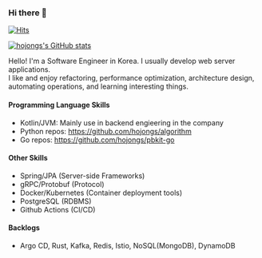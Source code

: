 ### Hi there 👋

[![Hits](https://hits.seeyoufarm.com/api/count/incr/badge.svg?url=https%3A%2F%2Fgithub.com%2Fhojongs&count_bg=%2379C83D&title_bg=%23555555&icon=&icon_color=%23E7E7E7&title=hits&edge_flat=false)](https://hits.seeyoufarm.com)

[![hojongs's GitHub stats](https://github-readme-stats.vercel.app/api?username=hojongs&count_private=true&show_icons=true&theme=dark)](https://github.com/anuraghazra/github-readme-stats)

Hello! I'm a Software Engineer in Korea. I usually develop web server applications.  
I like and enjoy refactoring, performance optimization, architecture design, automating operations, and learning interesting things.

#### Programming Language Skills

- Kotlin/JVM: Mainly use in backend engieering in the company
- Python repos: https://github.com/hojongs/algorithm
- Go repos: https://github.com/hojongs/pbkit-go

#### Other Skills

- Spring/JPA (Server-side Frameworks)
- gRPC/Protobuf (Protocol)
- Docker/Kubernetes (Container deployment tools)
- PostgreSQL (RDBMS)
- Github Actions (CI/CD)

#### Backlogs

- Argo CD, Rust, Kafka, Redis, Istio, NoSQL(MongoDB), DynamoDB

<!--
**hojongs/hojongs** is a ✨ _special_ ✨ repository because its `README.md` (this file) appears on your GitHub profile.

Here are some ideas to get you started:

- 🔭 I’m currently working on ...
- 🌱 I’m currently learning ...
- 👯 I’m looking to collaborate on ...
- 🤔 I’m looking for help with ...
- 💬 Ask me about ...
- 📫 How to reach me: ...
- 😄 Pronouns: ...
- ⚡ Fun fact: ...
-->

